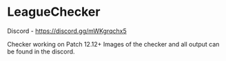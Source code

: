 # LeagueChecker
Discord - https://discord.gg/mWKgrqchx5

Checker working on Patch 12.12+ Images of the checker and all output can be found in the discord.
